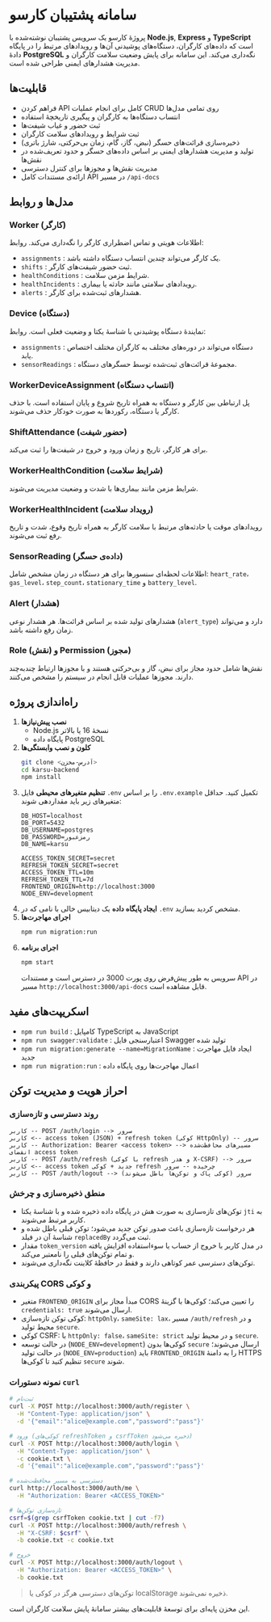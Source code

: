 # سامانه پشتیبان کارسو

پروژهٔ کارسو یک سرویس پشتیبان نوشته‌شده با **Node.js**, **Express** و **TypeScript** است که داده‌های کارگران، دستگاه‌های پوشیدنی آن‌ها و رویدادهای مرتبط را در پایگاه دادهٔ **PostgreSQL** نگه‌داری می‌کند. این سامانه برای پایش وضعیت سلامت کارگران و مدیریت هشدارهای ایمنی طراحی شده است.

## قابلیت‌ها
- فراهم کردن API کامل برای انجام عملیات CRUD روی تمامی مدل‌ها
- انتساب دستگاه‌ها به کارگران و پیگیری تاریخچهٔ استفاده
- ثبت حضور و غیاب شیفت‌ها
- ثبت شرایط و رویدادهای سلامت کارگران
- ذخیره‌سازی قرائت‌های حسگر (نبض، گاز، گام، زمان بی‌حرکتی، شارژ باتری)
- تولید و مدیریت هشدارهای ایمنی بر اساس داده‌های حسگر و حدود تعریف‌شده در نقش‌ها
- مدیریت نقش‌ها و مجوزها برای کنترل دسترسی
- ارائه‌ی مستندات کامل API در مسیر `/api-docs`

## مدل‌ها و روابط
### Worker (کارگر)
اطلاعات هویتی و تماس اضطراری کارگر را نگه‌داری می‌کند.
روابط:
- `assignments` : یک کارگر می‌تواند چندین انتساب دستگاه داشته باشد.
- `shifts` : ثبت حضور شیفت‌های کارگر.
- `healthConditions` : شرایط مزمن سلامت.
- `healthIncidents` : رویدادهای سلامتی مانند حادثه یا بیماری.
- `alerts` : هشدارهای ثبت‌شده برای کارگر.

### Device (دستگاه)
نمایندهٔ دستگاه پوشیدنی با شناسهٔ یکتا و وضعیت فعلی است.
روابط:
- `assignments` : دستگاه می‌تواند در دوره‌های مختلف به کارگران مختلف اختصاص یابد.
- `sensorReadings` : مجموعهٔ قرائت‌های ثبت‌شده توسط حسگرهای دستگاه.

### WorkerDeviceAssignment (انتساب دستگاه)
پل ارتباطی بین کارگر و دستگاه به همراه تاریخ شروع و پایان استفاده است. با حذف کارگر یا دستگاه، رکوردها به صورت خودکار حذف می‌شوند.

### ShiftAttendance (حضور شیفت)
برای هر کارگر، تاریخ و زمان ورود و خروج در شیفت‌ها را ثبت می‌کند.

### WorkerHealthCondition (شرایط سلامت)
شرایط مزمن مانند بیماری‌ها با شدت و وضعیت مدیریت می‌شوند.

### WorkerHealthIncident (رویداد سلامت)
رویدادهای موقت یا حادثه‌های مرتبط با سلامت کارگر به همراه تاریخ وقوع، شدت و تاریخ رفع ثبت می‌شوند.

### SensorReading (داده‌ی حسگر)
اطلاعات لحظه‌ای سنسورها برای هر دستگاه در زمان مشخص شامل: `heart_rate`، `gas_level`، `step_count`، `stationary_time` و `battery_level`.

### Alert (هشدار)
هشدارهای تولید شده بر اساس قرائت‌ها. هر هشدار نوعی (`alert_type`) دارد و می‌تواند زمان رفع داشته باشد.

### Role (نقش) و Permission (مجوز)
نقش‌ها شامل حدود مجاز برای نبض، گاز و بی‌حرکتی هستند و با مجوزها ارتباط چندبه‌چند دارند. مجوزها عملیات قابل انجام در سیستم را مشخص می‌کنند.

## راه‌اندازی پروژه
1. **نصب پیش‌نیازها**
   - Node.js نسخهٔ 16 یا بالاتر
   - پایگاه داده PostgreSQL
2. **کلون و نصب وابستگی‌ها**
   ```bash
   git clone <آدرس-مخزن>
   cd karsu-backend
   npm install
   ```
3. **تنظیم متغیرهای محیطی**
   فایل `.env` را بر اساس `.env.example` تکمیل کنید. حداقل متغیرهای زیر باید مقداردهی شوند:
   ```env
   DB_HOST=localhost
   DB_PORT=5432
   DB_USERNAME=postgres
   DB_PASSWORD=رمزعبور
   DB_NAME=karsu

   ACCESS_TOKEN_SECRET=secret
   REFRESH_TOKEN_SECRET=secret
   ACCESS_TOKEN_TTL=10m
   REFRESH_TOKEN_TTL=7d
   FRONTEND_ORIGIN=http://localhost:3000
   NODE_ENV=development
   ```
4. **ایجاد پایگاه داده**
   یک دیتابیس خالی با نامی که در `.env` مشخص کردید بسازید.
5. **اجرای مهاجرت‌ها**
   ```bash
   npm run migration:run
   ```
6. **اجرای برنامه**
   ```bash
   npm start
   ```
   سرویس به طور پیش‌فرض روی پورت 3000 در دسترس است و مستندات API در مسیر `http://localhost:3000/api-docs` قابل مشاهده است.

## اسکریپت‌های مفید
- `npm run build` : کامپایل TypeScript به JavaScript
- `npm run swagger:validate` : اعتبارسنجی فایل Swagger تولید شده
- `npm run migration:generate --name=MigrationName` : ایجاد فایل مهاجرت جدید
- `npm run migration:run` : اعمال مهاجرت‌ها روی پایگاه داده

## احراز هویت و مدیریت توکن

### روند دسترسی و تازه‌سازی

```
کاربر -- POST /auth/login --> سرور
کاربر <-- access token (JSON) + refresh token (کوکی HttpOnly) -- سرور
کاربر -- Authorization: Bearer <access token> --> مسیرهای محافظت‌شده
انقضای access token
کاربر -- POST /auth/refresh (با کوکی refresh و هدر X-CSRF) --> سرور
کاربر <-- access token جدید + کوکی refresh چرخیده -- سرور
کاربر -- POST /auth/logout --> سرور (کوکی پاک و توکن‌ها باطل می‌شوند)
```

### منطق ذخیره‌سازی و چرخش

- توکن‌های تازه‌سازی به صورت هش در پایگاه داده ذخیره شده و با شناسهٔ یکتا `jti` به کاربر مرتبط می‌شوند.
- هر درخواست تازه‌سازی باعث صدور توکن جدید می‌شود؛ توکن قبلی باطل شده و شناسهٔ آن در فیلد `replacedBy` ثبت می‌گردد.
- مقدار `token_version` در مدل کاربر با خروج از حساب یا سوءاستفاده افزایش یافته و تمام توکن‌های قبلی را نامعتبر می‌کند.
- توکن‌های دسترسی عمر کوتاهی دارند و فقط در حافظهٔ کلاینت نگه‌داری می‌شوند.

### پیکربندی CORS و کوکی

- متغیر `FRONTEND_ORIGIN` مبدأ مجاز برای CORS را تعیین می‌کند؛ کوکی‌ها با گزینهٔ `credentials: true` ارسال می‌شوند.
- کوکی توکن تازه‌سازی: `httpOnly`، `sameSite: lax`، مسیر `/auth/refresh` و در محیط تولید `secure`.
- کوکی CSRF: با `httpOnly: false`، `sameSite: strict` و در محیط تولید `secure`.
- در حالت توسعه (`NODE_ENV=development`) کوکی‌ها بدون `secure` ارسال می‌شوند؛ در حالت تولید (`NODE_ENV=production`) باید `FRONTEND_ORIGIN` را به دامنهٔ HTTPS تنظیم کنید تا کوکی‌ها `secure` شوند.

### نمونه دستورات `curl`

```bash
# ثبت‌نام
curl -X POST http://localhost:3000/auth/register \
  -H "Content-Type: application/json" \
  -d '{"email":"alice@example.com","password":"pass"}'

# ورود (کوکی‌های refreshToken و csrfToken ذخیره می‌شود)
curl -X POST http://localhost:3000/auth/login \
  -H "Content-Type: application/json" \
  -c cookie.txt \
  -d '{"email":"alice@example.com","password":"pass"}'

# دسترسی به مسیر محافظت‌شده
curl http://localhost:3000/auth/me \
  -H "Authorization: Bearer <ACCESS_TOKEN>"

# تازه‌سازی توکن‌ها
csrf=$(grep csrfToken cookie.txt | cut -f7)
curl -X POST http://localhost:3000/auth/refresh \
  -H "X-CSRF: $csrf" \
  -b cookie.txt -c cookie.txt

# خروج
curl -X POST http://localhost:3000/auth/logout \
  -H "Authorization: Bearer <ACCESS_TOKEN>" \
  -b cookie.txt
```

> توکن‌های دسترسی هرگز در کوکی یا localStorage ذخیره نمی‌شوند.

این مخزن پایه‌ای برای توسعهٔ قابلیت‌های بیشتر سامانهٔ پایش سلامت کارگران است.
